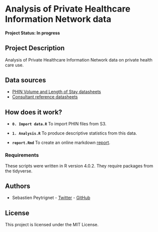 # Analysis of Private Healthcare Information Network data

#### Project Status: In progress

## Project Description

Analysis of Private Healthcare Information Network data on private health care use.

## Data sources

* [PHIN Volume and Length of Stay datasheets](https://www.phin.org.uk/data/volume-and-length-of-stay-datasheets)
* [Consultant reference datasheets](https://www.phin.org.uk/data/consultant-reference-datasheets)

## How does it work?

* **`0. Import data.R`** To import PHIN files from S3.

* **`1. Analysis.R`** To produce descriptive statistics from this data.

* **`report.Rmd`** To create an online markdown [report](https://rpubs.com/sgpeytrignet/phin-analysis).

### Requirements

These scripts were written in R version 4.0.2. They require packages from the tidyverse.

## Authors

* Sebastien Peytrignet - [Twitter](https://twitter.com/SebastienPeytr2) - [GitHub](https://github.com/sg-peytrignet)

## License

This project is licensed under the MIT License.
